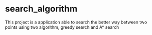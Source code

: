 # search_algorithm
This project is a application able to search the better way between two points using two algorithm, greedy search and A* search
